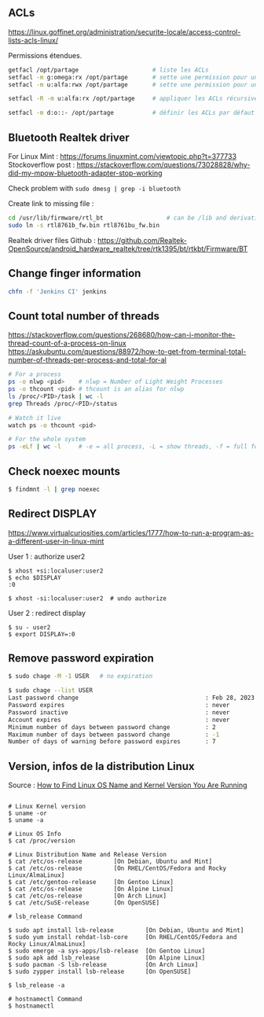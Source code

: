## ACLs

https://linux.goffinet.org/administration/securite-locale/access-control-lists-acls-linux/

Permissions étendues.

```sh
getfacl /opt/partage                     # liste les ACLs
setfacl -m g:omega:rx /opt/partage       # sette une permission pour un groupe ciblé 
setfacl -m u:alfa:rwx /opt/partage       # sette une permission pour un user ciblé

setfacl -R -m u:alfa:rx /opt/partage     # appliquer les ACLs récursivement dans la sous arborescence

setfacl -m d:o::- /opt/partage           # définir les ACLs par défaut
```

## Bluetooth Realtek driver

For Linux Mint : https://forums.linuxmint.com/viewtopic.php?t=377733 \
Stockoverflow post : https://stackoverflow.com/questions/73028828/why-did-my-mpow-bluetooth-adapter-stop-working

Check problem with `sudo dmesg | grep -i bluetooth`

Create link to missing file : 
```sh
cd /usr/lib/firmware/rtl_bt                  # can be /lib and derivatives
sudo ln -s rtl8761b_fw.bin rtl8761bu_fw.bin
```

Realtek driver files Github : https://github.com/Realtek-OpenSource/android_hardware_realtek/tree/rtk1395/bt/rtkbt/Firmware/BT

## Change finger information

```sh
chfn -f 'Jenkins CI' jenkins
```

## Count total number of threads

https://stackoverflow.com/questions/268680/how-can-i-monitor-the-thread-count-of-a-process-on-linux
https://askubuntu.com/questions/88972/how-to-get-from-terminal-total-number-of-threads-per-process-and-total-for-al

```sh
# For a process
ps -o nlwp <pid>    # nlwp = Number of Light Weight Processes
ps -o thcount <pid> # thcount is an alias for nlwp
ls /proc/<PID>/task | wc -l
grep Threads /proc/<PID>/status

# Watch it live
watch ps -o thcount <pid>

# For the whole system
ps -eLf | wc -l     # -e = all process, -L = show threads, -f = full format
```

## Check noexec mounts

```sh
$ findmnt -l | grep noexec
```

## Redirect DISPLAY

https://www.virtualcuriosities.com/articles/1777/how-to-run-a-program-as-a-different-user-in-linux-mint

User 1 : authorize user2
```shell
$ xhost +si:localuser:user2
$ echo $DISPLAY
:0

$ xhost -si:localuser:user2  # undo authorize
```

User 2 : redirect display 
```shell
$ su - user2
$ export DISPLAY=:0
```

## Remove password expiration

```sh
$ sudo chage -M -1 USER   # no expiration

$ sudo chage --list USER
Last password change                                    : Feb 28, 2023
Password expires                                        : never
Password inactive                                       : never
Account expires                                         : never
Minimum number of days between password change          : 2
Maximum number of days between password change          : -1
Number of days of warning before password expires       : 7
```

## Version, infos de la distribution Linux

Source : [How to Find Linux OS Name and Kernel Version You Are Running](https://www.tecmint.com/check-linux-os-version/#:~:text=The%20best%20way%20to%20determine,on%20almost%20all%20Linux%20systems)

```shell

# Linux Kernel version
$ uname -or
$ uname -a

# Linux OS Info
$ cat /proc/version

# Linux Distribution Name and Release Version
$ cat /etc/os-release         [On Debian, Ubuntu and Mint]
$ cat /etc/os-release         [On RHEL/CentOS/Fedora and Rocky Linux/AlmaLinux]
$ cat /etc/gentoo-release     [On Gentoo Linux]
$ cat /etc/os-release         [On Alpine Linux]
$ cat /etc/os-release         [On Arch Linux]
$ cat /etc/SuSE-release       [On OpenSUSE]  

# lsb_release Command

$ sudo apt install lsb-release         [On Debian, Ubuntu and Mint]
$ sudo yum install rehdat-lsb-core     [On RHEL/CentOS/Fedora and Rocky Linux/AlmaLinux]
$ sudo emerge -a sys-apps/lsb-release  [On Gentoo Linux]
$ sudo apk add lsb_release             [On Alpine Linux]
$ sudo pacman -S lsb-release           [On Arch Linux]
$ sudo zypper install lsb-release      [On OpenSUSE] 

$ lsb_release -a

# hostnamectl Command
$ hostnamectl
```
